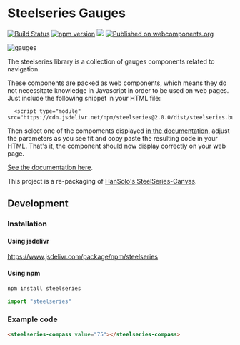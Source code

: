 
# Steelseries Gauges

[![Build Status](https://travis-ci.org/nicolas-van/steelseries.svg?branch=master)](https://travis-ci.org/nicolas-van/steelseries) [![npm version](https://img.shields.io/npm/v/steelseries.svg)](https://www.npmjs.com/package/steelseries) [![](https://github.com/nicolas-van/steelseries/workflows/Node%20CI/badge.svg)](https://github.com/nicolas-van/steelseries/actions) [![Published on webcomponents.org](https://img.shields.io/badge/webcomponents.org-published-blue.svg)](https://www.webcomponents.org/element/nicolas-van/steelseries)

![gauges](./gauges.gif)
      
The steelseries library is a collection of gauges components related to navigation.

These components are packed as web components, which means they do not necessitate knowledge in Javascript
in order to be used on web pages. Just include the following snippet in your HTML file:

```
  <script type="module" src="https://cdn.jsdelivr.net/npm/steelseries@2.0.0/dist/steelseries.bundled.min.js">&lt;/script>
```

Then select one of the compoments displayed [in the documentation](https://nicolas-van.github.io/steelseries/), adjust the parameters as you see fit and copy paste the resulting
code in your HTML. That's it, the component should now display correctly on your web page.

[See the documentation here](https://nicolas-van.github.io/steelseries/).

This project is a re-packaging of [HanSolo's SteelSeries-Canvas](https://github.com/HanSolo/SteelSeries-Canvas).

## Development

### Installation

#### Using jsdelivr

https://www.jsdelivr.com/package/npm/steelseries

#### Using npm

```bash
npm install steelseries
```

```javascript
import "steelseries"
```

### Example code

```html
<steelseries-compass value="75"></steelseries-compass>
```

